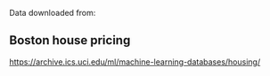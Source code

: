 Data downloaded from:

Boston house pricing
--------------------------------
https://archive.ics.uci.edu/ml/machine-learning-databases/housing/
